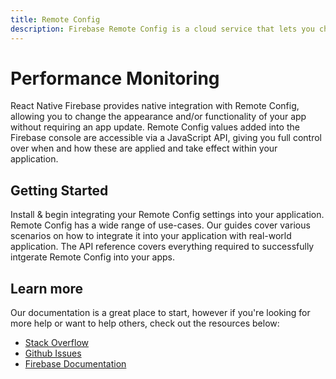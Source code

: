 ```yaml
---
title: Remote Config
description: Firebase Remote Config is a cloud service that lets you change the behavior and appearance of your app without requiring users to download an app update. 
---
```


# Performance Monitoring

React Native Firebase provides native integration with Remote Config, allowing you to change the appearance
and/or functionality of your app without requiring an app update. Remote Config values added into the Firebase
console are accessible via a JavaScript API, giving you full control over when and how these are applied and take
effect within your application. 

<Youtube id="_CXXVFPO6f0" />

## Getting Started

<Grid>
	<Block
		icon="build"
		color="#ffc107"
		title="Quick Start"
		to="/{{ version }}/config/quick-start"
	>
    Install & begin integrating your Remote Config settings into your application.
	</Block>
	<Block
		icon="school"
		color="#4CAF50"
		title="Guides"
		to="/guides?tag=config"
	>
	  Remote Config has a wide range of use-cases. Our guides cover various scenarios on how to integrate it into your
	  application with real-world application.
	</Block>
  <Block
		icon="layers"
		color="#03A9F4"
		title="Reference"
		to="/{{ version }}/config/reference"
	>
    The API reference covers everything required to successfully intgerate Remote Config into your apps.
	</Block>
</Grid>

## Learn more

Our documentation is a great place to start, however if you're looking for more help or want to help others, 
check out the resources below:

- [Stack Overflow](https://stackoverflow.com/questions/tagged/react-native-firebase-config)
- [Github Issues](https://github.com/invertase/react-native-firebase/issues?utf8=%E2%9C%93&q=is%3Aissue+sort%3Aupdated-desc+label%3Aconfig+)
- [Firebase Documentation](https://firebase.google.com/docs/perf-mon?utm_source=invertase&utm_medium=react-native-firebase&utm_campaign=config)

